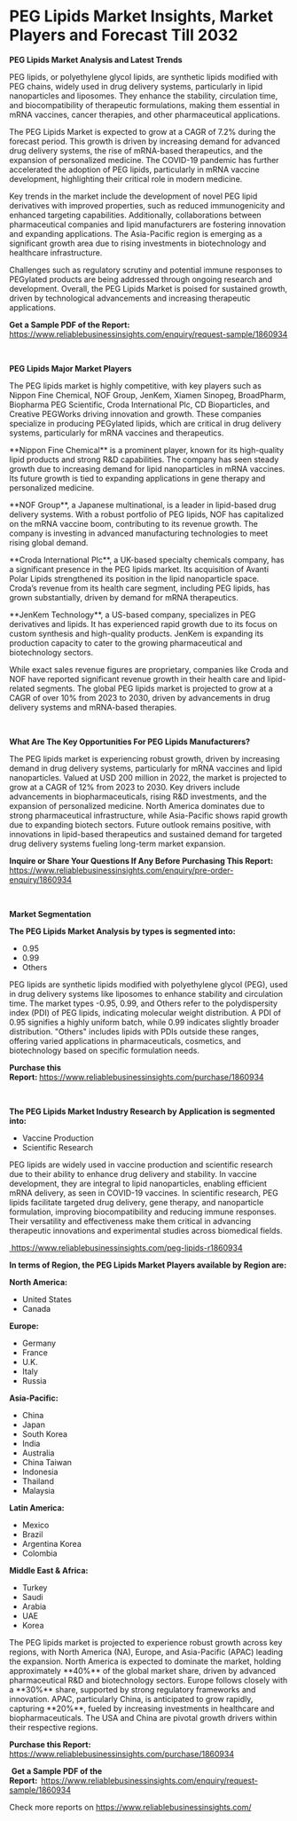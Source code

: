 <p><h1>PEG Lipids Market Insights, Market Players and Forecast Till 2032</h1></p><p><strong>PEG Lipids Market Analysis and Latest Trends</strong></p>
<p><p>PEG lipids, or polyethylene glycol lipids, are synthetic lipids modified with PEG chains, widely used in drug delivery systems, particularly in lipid nanoparticles and liposomes. They enhance the stability, circulation time, and biocompatibility of therapeutic formulations, making them essential in mRNA vaccines, cancer therapies, and other pharmaceutical applications.</p><p>The PEG Lipids Market is expected to grow at a CAGR of 7.2% during the forecast period. This growth is driven by increasing demand for advanced drug delivery systems, the rise of mRNA-based therapeutics, and the expansion of personalized medicine. The COVID-19 pandemic has further accelerated the adoption of PEG lipids, particularly in mRNA vaccine development, highlighting their critical role in modern medicine.</p><p>Key trends in the market include the development of novel PEG lipid derivatives with improved properties, such as reduced immunogenicity and enhanced targeting capabilities. Additionally, collaborations between pharmaceutical companies and lipid manufacturers are fostering innovation and expanding applications. The Asia-Pacific region is emerging as a significant growth area due to rising investments in biotechnology and healthcare infrastructure.</p><p>Challenges such as regulatory scrutiny and potential immune responses to PEGylated products are being addressed through ongoing research and development. Overall, the PEG Lipids Market is poised for sustained growth, driven by technological advancements and increasing therapeutic applications.</p></p>
<p><strong>Get a Sample PDF of the Report:&nbsp;</strong> <a href="https://www.reliablebusinessinsights.com/enquiry/request-sample/1860934?utm_campaign=2252&utm_medium=2&utm_source=Github&utm_content=ia&utm_term=29012025&utm_id=peg-lipids">https://www.reliablebusinessinsights.com/enquiry/request-sample/1860934</a></p>
<p>&nbsp;</p>
<p><strong>PEG Lipids Major Market Players</strong></p>
<p><p>The PEG lipids market is highly competitive, with key players such as Nippon Fine Chemical, NOF Group, JenKem, Xiamen Sinopeg, BroadPharm, Biopharma PEG Scientific, Croda International Plc, CD Bioparticles, and Creative PEGWorks driving innovation and growth. These companies specialize in producing PEGylated lipids, which are critical in drug delivery systems, particularly for mRNA vaccines and therapeutics.</p><p>**Nippon Fine Chemical** is a prominent player, known for its high-quality lipid products and strong R&D capabilities. The company has seen steady growth due to increasing demand for lipid nanoparticles in mRNA vaccines. Its future growth is tied to expanding applications in gene therapy and personalized medicine.</p><p>**NOF Group**, a Japanese multinational, is a leader in lipid-based drug delivery systems. With a robust portfolio of PEG lipids, NOF has capitalized on the mRNA vaccine boom, contributing to its revenue growth. The company is investing in advanced manufacturing technologies to meet rising global demand.</p><p>**Croda International Plc**, a UK-based specialty chemicals company, has a significant presence in the PEG lipids market. Its acquisition of Avanti Polar Lipids strengthened its position in the lipid nanoparticle space. Croda’s revenue from its health care segment, including PEG lipids, has grown substantially, driven by demand for mRNA therapeutics.</p><p>**JenKem Technology**, a US-based company, specializes in PEG derivatives and lipids. It has experienced rapid growth due to its focus on custom synthesis and high-quality products. JenKem is expanding its production capacity to cater to the growing pharmaceutical and biotechnology sectors.</p><p>While exact sales revenue figures are proprietary, companies like Croda and NOF have reported significant revenue growth in their health care and lipid-related segments. The global PEG lipids market is projected to grow at a CAGR of over 10% from 2023 to 2030, driven by advancements in drug delivery systems and mRNA-based therapies.</p></p>
<p>&nbsp;</p>
<p><strong>What Are The Key Opportunities For PEG Lipids Manufacturers?</strong></p>
<p><p>The PEG lipids market is experiencing robust growth, driven by increasing demand in drug delivery systems, particularly for mRNA vaccines and lipid nanoparticles. Valued at USD 200 million in 2022, the market is projected to grow at a CAGR of 12% from 2023 to 2030. Key drivers include advancements in biopharmaceuticals, rising R&D investments, and the expansion of personalized medicine. North America dominates due to strong pharmaceutical infrastructure, while Asia-Pacific shows rapid growth due to expanding biotech sectors. Future outlook remains positive, with innovations in lipid-based therapeutics and sustained demand for targeted drug delivery systems fueling long-term market expansion.</p></p>
<p><strong>Inquire or Share Your Questions If Any Before Purchasing This Report:</strong> <a href="https://www.reliablebusinessinsights.com/enquiry/pre-order-enquiry/1860934?utm_campaign=2252&utm_medium=2&utm_source=Github&utm_content=ia&utm_term=29012025&utm_id=peg-lipids">https://www.reliablebusinessinsights.com/enquiry/pre-order-enquiry/1860934</a></p>
<p>&nbsp;</p>
<p><strong>Market Segmentation</strong></p>
<p><strong>The PEG Lipids Market Analysis by types is segmented into:</strong></p>
<p><ul><li>0.95</li><li>0.99</li><li>Others</li></ul></p>
<p><p>PEG lipids are synthetic lipids modified with polyethylene glycol (PEG), used in drug delivery systems like liposomes to enhance stability and circulation time. The market types -0.95, 0.99, and Others refer to the polydispersity index (PDI) of PEG lipids, indicating molecular weight distribution. A PDI of 0.95 signifies a highly uniform batch, while 0.99 indicates slightly broader distribution. "Others" includes lipids with PDIs outside these ranges, offering varied applications in pharmaceuticals, cosmetics, and biotechnology based on specific formulation needs.</p></p>
<p><strong>Purchase this Report:&nbsp;</strong><a href="https://www.reliablebusinessinsights.com/purchase/1860934?utm_campaign=2252&utm_medium=2&utm_source=Github&utm_content=ia&utm_term=29012025&utm_id=peg-lipids">https://www.reliablebusinessinsights.com/purchase/1860934</a></p>
<p>&nbsp;</p>
<p><strong>The PEG Lipids Market Industry Research by Application is segmented into:</strong></p>
<p><ul><li>Vaccine Production</li><li>Scientific Research</li></ul></p>
<p><p>PEG lipids are widely used in vaccine production and scientific research due to their ability to enhance drug delivery and stability. In vaccine development, they are integral to lipid nanoparticles, enabling efficient mRNA delivery, as seen in COVID-19 vaccines. In scientific research, PEG lipids facilitate targeted drug delivery, gene therapy, and nanoparticle formulation, improving biocompatibility and reducing immune responses. Their versatility and effectiveness make them critical in advancing therapeutic innovations and experimental studies across biomedical fields.</p></p>
<p><a href="https://www.reliablebusinessinsights.com/peg-lipids-r1860934?utm_campaign=2252&utm_medium=2&utm_source=Github&utm_content=ia&utm_term=29012025&utm_id=peg-lipids">&nbsp;https://www.reliablebusinessinsights.com/peg-lipids-r1860934</a></p>
<p><strong>In terms of Region, the PEG Lipids Market Players available by Region are:</strong></p>
<p>
    <p> <strong> North America: </strong>
        <ul>
            <li>United States</li>
            <li>Canada</li>
        </ul>
        </p> 
    <p> <strong> Europe: </strong>
        <ul>
            <li>Germany</li>
            <li>France</li>
            <li>U.K.</li>
            <li>Italy</li>
            <li>Russia</li>
        </ul>
        </p> 
    <p> <strong> Asia-Pacific: </strong>
        <ul>
            <li>China</li>
            <li>Japan</li>
            <li>South Korea</li>
            <li>India</li>
            <li>Australia</li>
            <li>China Taiwan</li>
            <li>Indonesia</li>
            <li>Thailand</li>
            <li>Malaysia</li>
        </ul>
        </p> 
    <p> <strong> Latin America: </strong>
        <ul>
            <li>Mexico</li>
            <li>Brazil</li>
            <li>Argentina Korea</li>
            <li>Colombia</li>
        </ul>
        </p> 
    <p> <strong> Middle East & Africa: </strong>
        <ul>
            <li>Turkey</li>
            <li>Saudi</li>
            <li>Arabia</li>
            <li>UAE</li>
            <li>Korea</li>
        </ul>
    </p>
    </p>
<p><p>The PEG lipids market is projected to experience robust growth across key regions, with North America (NA), Europe, and Asia-Pacific (APAC) leading the expansion. North America is expected to dominate the market, holding approximately **40%** of the global market share, driven by advanced pharmaceutical R&D and biotechnology sectors. Europe follows closely with a **30%** share, supported by strong regulatory frameworks and innovation. APAC, particularly China, is anticipated to grow rapidly, capturing **20%**, fueled by increasing investments in healthcare and biopharmaceuticals. The USA and China are pivotal growth drivers within their respective regions.</p></p>
<p><strong>Purchase this Report: </strong><a href="https://www.reliablebusinessinsights.com/purchase/1860934?utm_campaign=2252&utm_medium=2&utm_source=Github&utm_content=ia&utm_term=29012025&utm_id=peg-lipids">https://www.reliablebusinessinsights.com/purchase/1860934</a></p>
<p>&nbsp;<strong>Get a Sample PDF of the Report:&nbsp;&nbsp;</strong><a href="https://www.reliablebusinessinsights.com/enquiry/request-sample/1860934?utm_campaign=2252&utm_medium=2&utm_source=Github&utm_content=ia&utm_term=29012025&utm_id=peg-lipids">https://www.reliablebusinessinsights.com/enquiry/request-sample/1860934</a></p>
<p><strong></strong></p>
<p>Check more reports on <a href="https://www.reliablebusinessinsights.com/?utm_campaign=2252&utm_medium=2&utm_source=Github&utm_content=ia&utm_term=29012025&utm_id=peg-lipids">https://www.reliablebusinessinsights.com/</a></p>